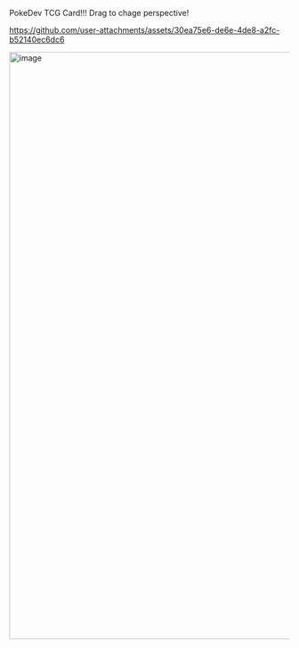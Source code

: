 PokeDev TCG Card!!!
Drag to chage perspective!

https://github.com/user-attachments/assets/30ea75e6-de6e-4de8-a2fc-b52140ec6dc6


<img width="573" height="1054" alt="image" src="https://github.com/user-attachments/assets/2a0592ab-3908-41be-a151-e58456e92fe7" />
